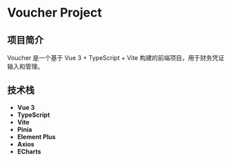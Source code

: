 # Voucher Project

## 项目简介

Voucher 是一个基于 Vue 3 + TypeScript + Vite 构建的前端项目，用于财务凭证输入和管理。

## 技术栈

- **Vue 3**
- **TypeScript**
- **Vite**
- **Pinia**
- **Element Plus**
- **Axios**
- **ECharts**


